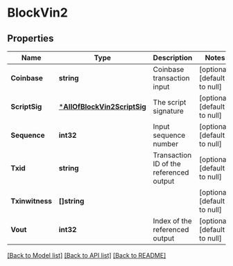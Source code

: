 # BlockVin2

## Properties
Name | Type | Description | Notes
------------ | ------------- | ------------- | -------------
**Coinbase** | **string** | Coinbase transaction input | [optional] [default to null]
**ScriptSig** | [***AllOfBlockVin2ScriptSig**](AllOfBlockVin2ScriptSig.md) | The script signature | [optional] [default to null]
**Sequence** | **int32** | Input sequence number | [optional] [default to null]
**Txid** | **string** | Transaction ID of the referenced output | [optional] [default to null]
**Txinwitness** | **[]string** |  | [optional] [default to null]
**Vout** | **int32** | Index of the referenced output | [optional] [default to null]

[[Back to Model list]](../README.md#documentation-for-models) [[Back to API list]](../README.md#documentation-for-api-endpoints) [[Back to README]](../README.md)

